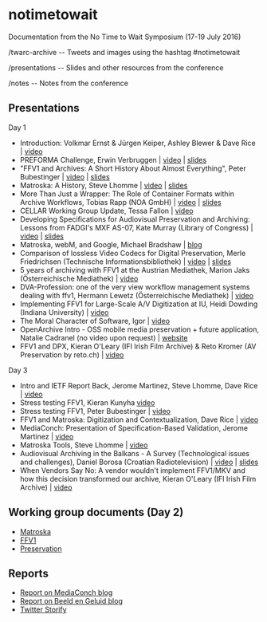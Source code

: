 # notimetowait

Documentation from the No Time to Wait Symposium (17-19 July 2016)

/twarc-archive -- Tweets and images using the hashtag #notimetowait

/presentations -- Slides and other resources from the conference

/notes -- Notes from the conference

## Presentations

Day 1

* Introduction: Volkmar Ernst & Jürgen Keiper, Ashley Blewer & Dave Rice | [video](https://www.youtube.com/watch?v=1jL3-6tNVv0)
* PREFORMA Challenge, Erwin Verbruggen | [video](https://www.youtube.com/watch?v=m5-ommDV9Ac) | [slides](https://github.com/preforma/notimetowait/blob/master/presentations/20160718_berlin_preforma_pdfwithnotes.pdf)
* "FFV1 and Archives: A Short History About Almost Everything", Peter Bubestinger | [video](https://www.youtube.com/watch?v=qPVnSF0oENM) | [slides](https://github.com/preforma/notimetowait/blob/master/presentations/20160718-NoTimeToWait_Symposium.zip)
* Matroska: A History, Steve Lhomme | [video](https://www.youtube.com/watch?v=UTFsTqXJBHs) | [slides](https://github.com/preforma/notimetowait/blob/master/presentations/A%20History.odp)
* More Than Just a Wrapper: The Role of Container Formats within Archive Workflows, Tobias Rapp (NOA GmbH) | [video](https://www.youtube.com/watch?v=22gLfOA47vU) | [slides](https://github.com/preforma/notimetowait/blob/master/presentations/ContainerFormatRole.pdf)
* CELLAR Working Group Update, Tessa Fallon | [video](https://www.youtube.com/watch?v=rlMOh5SEpVY)
* Developing Specifications for Audiovisual Preservation and Archiving: Lessons from FADGI's MXF AS-07, Kate Murray (Library of Congress) | [video](https://www.youtube.com/watch?v=O8uFQXvvAEE) | [slides](https://github.com/preforma/notimetowait/blob/master/presentations/NoTimeToWait2016-MurrayAS07-public.pptx)
* Matroska, webM, and Google, Michael Bradshaw | [blog](http://youtube-eng.blogspot.de/2016/04/a-look-into-youtubes-video-file-anatomy.html)
* Comparison of lossless Video Codecs for Digital Preservation, Merle Friedrichsen (Technische Informationsbibliothek) | [video](https://www.youtube.com/watch?v=GGomd2vqUuU) | [slides](https://github.com/preforma/notimetowait/blob/master/presentations/LightningTalk_Friedrichsen.pdf)
* 5 years of archiving with FFV1 at the Austrian Mediathek, Marion Jaks (Österreichische Mediathek) | [video](https://www.youtube.com/watch?v=1KswtZpaBJw)
* DVA-Profession: one of the very view workflow management systems dealing with ffv1, Hermann Lewetz (Österreichische Mediathek) | [video](https://www.youtube.com/watch?v=qeTl8C_JIbk)
* Implementing FFV1 for Large-Scale A/V Digitization at IU, Heidi Dowding (Indiana University) | [video](https://www.youtube.com/watch?v=l570RIoagFA)
* The Moral Character of Software, Igor | [video](https://www.youtube.com/watch?v=8cKWe5ojKyQ)
* OpenArchive Intro - OSS mobile media preservation + future application, Natalie Cadranel (no video upon request) | [website](https://open-archive.net/)
* FFV1 and DPX, Kieran O'Leary (IFI Irish Film Archive) & Reto Kromer (AV Preservation by reto.ch) | [video](https://www.youtube.com/watch?v=q54_FirxdX8)

Day 3

* Intro and IETF Report Back, Jerome Martinez, Steve Lhomme, Dave Rice | [video](https://www.youtube.com/watch?v=1n9J-LaCVU0)
* Stress testing FFV1, Kieran Kunyha [video](https://www.youtube.com/watch?v=uCW0hWlSsg8)
* Stress testing FFV1, Peter Bubestinger | [video](https://www.youtube.com/watch?v=_ogZ9t8vINM)
* FFV1 and Matroska: Digitization and Contextualization, Dave Rice | [video](https://youtu.be/yuT6PLDfQw4)
* MediaConch: Presentation of Specification-Based Validation, Jerome Martinez | [video](https://www.youtube.com/watch?v=QhaJb_OIAP4)
* Matroska Tools, Steve Lhomme | [video](https://www.youtube.com/watch?v=SJ8EdRqZbFM)
* Audiovisual Archiving in the Balkans - A Survey (Technological issues and challenges), Daniel Borosa (Croatian Radiotelevision) | [video](https://www.youtube.com/watch?v=E30GdPZg6Yw) | [slides](https://github.com/preforma/notimetowait/blob/master/presentations/Presentation%20Borosa-%20MKV%20Berlin%202016.ppsx)
* When Vendors Say No: A vendor wouldn't implement FFV1/MKV and how this decision transformed our archive, Kieran O'Leary (IFI Irish Film Archive) | [video](https://www.youtube.com/watch?v=DgRc-A1hkVg)

## Working group documents (Day 2)

* [Matroska](https://docs.google.com/document/d/1dkT5cpUWFWXKHXC1132d1ndmwrnVPV7nBeyHAehM5HQ/edit)
* [FFV1](https://docs.google.com/document/d/1lCJ5JRcGdjLvjG6vSZbRL_RnnCX_D_x2rwN57PvbY3s/edit?ts=578dffe5)
* [Preservation](https://docs.google.com/document/d/1omcIEYAA5dpI3xBpxRYX13M1e7PL_2HmFSjaC0rpSZA/edit#)

## Reports

* [Report on MediaConch blog](https://mediaarea.net/MediaConch/2016/07/26/No-Time-To-Wait-Preservation-FFV1-Matroska-Symposium/)
* [Report on Beeld en Geluid blog](http://www.beeldengeluid.nl/en/blogs/research-amp-development-en/201607/tools-trade)
* [Twitter Storify](https://storify.com/ablwr/no-time-to-wait)